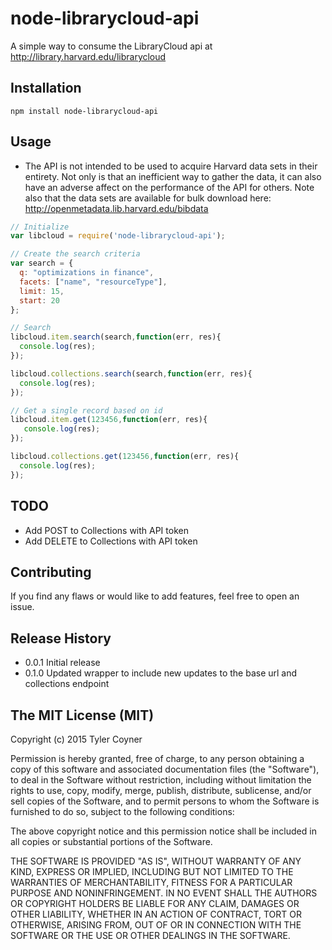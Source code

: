 node-librarycloud-api
=====================
A simple way to consume the LibraryCloud api at http://library.harvard.edu/librarycloud

## Installation

  `npm install node-librarycloud-api`

## Usage

* The API is not intended to be used to acquire Harvard data sets in their entirety. Not only is that an inefficient way to gather the data, it can also have an adverse affect on the performance of the API for others. Note also that the data sets are available for bulk download here: http://openmetadata.lib.harvard.edu/bibdata

```javascript
// Initialize
var libcloud = require('node-librarycloud-api');
```

```javascript
// Create the search criteria
var search = {
  q: "optimizations in finance",
  facets: ["name", "resourceType"],
  limit: 15,
  start: 20
};
```

```javascript
// Search
libcloud.item.search(search,function(err, res){
  console.log(res);
});

libcloud.collections.search(search,function(err, res){
  console.log(res);
});
```

```javascript
// Get a single record based on id
libcloud.item.get(123456,function(err, res){
   console.log(res);
});

libcloud.collections.get(123456,function(err, res){
  console.log(res);
});
```
## TODO
* Add POST to Collections with API token
* Add DELETE to Collections with API token

## Contributing

  If you find any flaws or would like to add features, feel free to open an issue.

## Release History

* 0.0.1 Initial release
* 0.1.0 Updated wrapper to include new updates to the base url and collections endpoint

## The MIT License (MIT)

Copyright (c) 2015 Tyler Coyner

Permission is hereby granted, free of charge, to any person obtaining a copy
of this software and associated documentation files (the "Software"), to deal
in the Software without restriction, including without limitation the rights
to use, copy, modify, merge, publish, distribute, sublicense, and/or sell
copies of the Software, and to permit persons to whom the Software is
furnished to do so, subject to the following conditions:

The above copyright notice and this permission notice shall be included in
all copies or substantial portions of the Software.

THE SOFTWARE IS PROVIDED "AS IS", WITHOUT WARRANTY OF ANY KIND, EXPRESS OR
IMPLIED, INCLUDING BUT NOT LIMITED TO THE WARRANTIES OF MERCHANTABILITY,
FITNESS FOR A PARTICULAR PURPOSE AND NONINFRINGEMENT. IN NO EVENT SHALL THE
AUTHORS OR COPYRIGHT HOLDERS BE LIABLE FOR ANY CLAIM, DAMAGES OR OTHER
LIABILITY, WHETHER IN AN ACTION OF CONTRACT, TORT OR OTHERWISE, ARISING FROM,
OUT OF OR IN CONNECTION WITH THE SOFTWARE OR THE USE OR OTHER DEALINGS IN
THE SOFTWARE.

